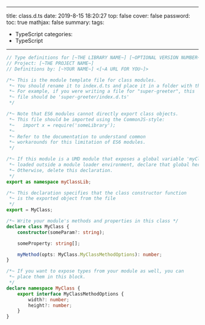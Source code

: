 <!--
 * @Author: your name
 * @Date: 2019-09-05 11:41:37
 * @LastEditTime: 2020-12-19 15:58:54
 * @LastEditors: your name
 * @Description: In User Settings Edit
 * @FilePath: /-notes-summary/source/_posts/typescript/module-class.d.ts.md
-->
---
title: class.d.ts
date:  2019-8-15 18:20:27
top: false
cover: false
password:
toc: true
mathjax: false
summary: 
tags:
- TypeScript
categories:
- TypeScript
---
```ts
// Type definitions for [~THE LIBRARY NAME~] [~OPTIONAL VERSION NUMBER~]
// Project: [~THE PROJECT NAME~]
// Definitions by: [~YOUR NAME~] <[~A URL FOR YOU~]>

/*~ This is the module template file for class modules.
 *~ You should rename it to index.d.ts and place it in a folder with the same name as the module.
 *~ For example, if you were writing a file for "super-greeter", this
 *~ file should be 'super-greeter/index.d.ts'
 */

/*~ Note that ES6 modules cannot directly export class objects.
 *~ This file should be imported using the CommonJS-style:
 *~   import x = require('someLibrary');
 *~
 *~ Refer to the documentation to understand common
 *~ workarounds for this limitation of ES6 modules.
 */

/*~ If this module is a UMD module that exposes a global variable 'myClassLib' when
 *~ loaded outside a module loader environment, declare that global here.
 *~ Otherwise, delete this declaration.
 */
export as namespace myClassLib;

/*~ This declaration specifies that the class constructor function
 *~ is the exported object from the file
 */
export = MyClass;

/*~ Write your module's methods and properties in this class */
declare class MyClass {
    constructor(someParam?: string);

    someProperty: string[];

    myMethod(opts: MyClass.MyClassMethodOptions): number;
}

/*~ If you want to expose types from your module as well, you can
 *~ place them in this block.
 */
declare namespace MyClass {
    export interface MyClassMethodOptions {
        width?: number;
        height?: number;
    }
}
```